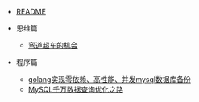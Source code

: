 * [README](//README.md)

* 思维篇
  * [弯道超车的机会](/throught/chance.md)

* 程序篇
  * [golang实现零依赖、高性能、并发mysql数据库备份](/program/mysqldump.md)
  * [MySQL千万数据查询优化之路](/program/mysql-millions-of-data-optimization.md)
